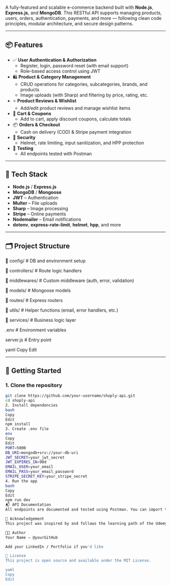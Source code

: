 <!--
## E-Commerce Project

#### Status: 🚧 In Progress
-->
A fully-featured and scalable e-commerce backend built with **Node.js**, **Express.js**, and **MongoDB**. This RESTful API supports managing products, users, orders, authentication, payments, and more — following clean code principles, modular architecture, and secure design patterns.

---

## 📦 Features

- ✅ **User Authentication & Authorization**
  - Register, login, password reset (with email support)
  - Role-based access control using JWT
- 🛍️ **Product & Category Management**
  - CRUD operations for categories, subcategories, brands, and products
  - Image uploads (with Sharp) and filtering by price, rating, etc.
- ⭐ **Product Reviews & Wishlist**
  - Add/edit product reviews and manage wishlist items
- 🛒 **Cart & Coupons**
  - Add to cart, apply discount coupons, calculate totals
- 📦 **Orders & Checkout**
  - Cash on delivery (COD) & Stripe payment integration
- 🔐 **Security**
  - Helmet, rate limiting, input sanitization, and HPP protection
- 🧪 **Testing**
  - All endpoints tested with Postman

---

## 🧱 Tech Stack

- **Node.js** / **Express.js**
- **MongoDB** / **Mongoose**
- **JWT** – Authentication
- **Multer** – File uploads
- **Sharp** – Image processing
- **Stripe** – Online payments
- **Nodemailer** – Email notifications
- **dotenv**, **express-rate-limit**, **helmet**, **hpp**, and more

---

## 🗂️ Project Structure

📁 config/ # DB and environment setup

📁 controllers/ # Route logic handlers

📁 middlewares/ # Custom middleware (auth, error, validation)

📁 models/ # Mongoose models

📁 routes/ # Express routers

📁 utils/ # Helper functions (email, error handlers, etc.)

📁 services/ # Business logic layer

.env # Environment variables

server.js # Entry point

yaml
Copy
Edit

---

## 🚀 Getting Started

### 1. Clone the repository

```bash
git clone https://github.com/your-username/shoply-api.git
cd shoply-api
2. Install dependencies
bash
Copy
Edit
npm install
3. Create .env file
env
Copy
Edit
PORT=5000
DB_URI=mongodb+srv://your-db-uri
JWT_SECRET=your_jwt_secret
JWT_EXPIRES_IN=90d
EMAIL_USER=your_email
EMAIL_PASS=your_email_password
STRIPE_SECRET_KEY=your_stripe_secret
4. Run the app
bash
Copy
Edit
npm run dev
📬 API Documentation
All endpoints are documented and tested using Postman. You can import the collection from the provided file in the docs/ folder (if included).

📌 Acknowledgement
This project was inspired by and follows the learning path of the Udemy Course: Node.js – Build E-Commerce RESTful APIs by Boghdady.

🧑‍💻 Author
Your Name – @yourGitHub

Add your LinkedIn / Portfolio if you'd like

📝 License
This project is open source and available under the MIT License.

yaml
Copy
Edit
